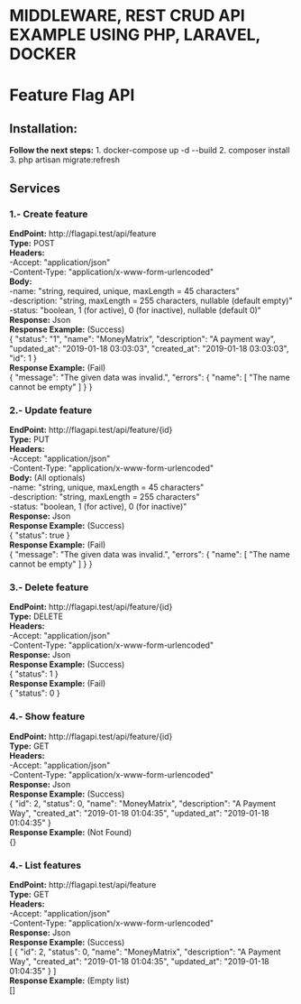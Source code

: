 <h1>MIDDLEWARE, REST CRUD API EXAMPLE USING PHP, LARAVEL, DOCKER</h1>

<h1>Feature Flag API </h1>

<h2>Installation:</h2>
<strong>Follow the next steps:</strong>
1. docker-compose up -d --build
2. composer install
3. php artisan migrate:refresh

<h2>Services</h2>

<h3>1.- Create feature</h3>
<strong>EndPoint:</strong> http://flagapi.test/api/feature <br>
<strong>Type:</strong> POST <br>
<strong>Headers:</strong> <br>
-Accept: "application/json" <br>
-Content-Type: "application/x-www-form-urlencoded" <br>
<strong>Body:</strong><br>
-name: "string, required, unique, maxLength = 45 characters" <br>
-description: "string, maxLength = 255 characters, nullable (default empty)" <br>
-status: "boolean, 1 (for active), 0 (for inactive), nullable (default 0)" <br>
<strong>Response:</strong> Json<br>
<strong>Response Example:</strong> (Success)<br>
{
    "status": "1",
    "name": "MoneyMatrix",
    "description": "A payment way",
    "updated_at": "2019-01-18 03:03:03",
    "created_at": "2019-01-18 03:03:03",
    "id": 1
}
<br><strong>Response Example:</strong> (Fail)<br>
{
    "message": "The given data was invalid.",
    "errors": {
        "name": [
            "The name cannot be empty"
        ]
    }
}
<h3>2.- Update feature</h3>
<strong>EndPoint:</strong> http://flagapi.test/api/feature/{id} <br>
<strong>Type:</strong> PUT <br>
<strong>Headers:</strong> <br>
-Accept: "application/json" <br>
-Content-Type: "application/x-www-form-urlencoded" <br>
<strong>Body:</strong> (All optionals)<br>
-name: "string, unique, maxLength = 45 characters" <br>
-description: "string, maxLength = 255 characters" <br>
-status: "boolean, 1 (for active), 0 (for inactive)" <br>
<strong>Response:</strong> Json<br>
<strong>Response Example:</strong> (Success)<br>
{
    "status": true
}
<br><strong>Response Example:</strong> (Fail)<br>
{
    "message": "The given data was invalid.",
    "errors": {
        "name": [
            "The name cannot be empty"
        ]
    }
}
<h3>3.- Delete feature</h3>
<strong>EndPoint:</strong> http://flagapi.test/api/feature/{id} <br>
<strong>Type:</strong> DELETE <br>
<strong>Headers:</strong> <br>
-Accept: "application/json" <br>
-Content-Type: "application/x-www-form-urlencoded" <br>
<strong>Response:</strong> Json<br>
<strong>Response Example:</strong> (Success)<br>
{
    "status": 1
}
<br><strong>Response Example:</strong> (Fail)<br>
{
    "status": 0
}
<h3>4.- Show feature</h3>
<strong>EndPoint:</strong> http://flagapi.test/api/feature/{id} <br>
<strong>Type:</strong> GET <br>
<strong>Headers:</strong> <br>
-Accept: "application/json" <br>
-Content-Type: "application/x-www-form-urlencoded" <br>
<strong>Response:</strong> Json<br>
<strong>Response Example:</strong> (Success)<br>
{
    "id": 2,
    "status": 0,
    "name": "MoneyMatrix",
    "description": "A Payment Way",
    "created_at": "2019-01-18 01:04:35",
    "updated_at": "2019-01-18 01:04:35"
}
<br><strong>Response Example:</strong> (Not Found)<br>
{}
<h3>4.- List features</h3>
<strong>EndPoint:</strong> http://flagapi.test/api/feature <br>
<strong>Type:</strong> GET <br>
<strong>Headers:</strong> <br>
-Accept: "application/json" <br>
-Content-Type: "application/x-www-form-urlencoded" <br>
<strong>Response:</strong> Json<br>
<strong>Response Example:</strong> (Success)<br>
[
    {
        "id": 2,
        "status": 0,
        "name": "MoneyMatrix",
        "description": "A Payment Way",
        "created_at": "2019-01-18 01:04:35",
        "updated_at": "2019-01-18 01:04:35"
    }
]
<br><strong>Response Example:</strong> (Empty list)<br>
[]
